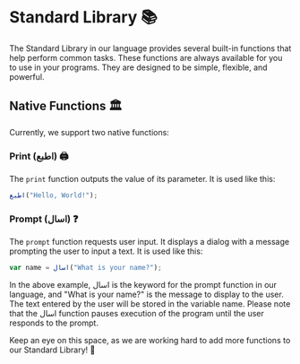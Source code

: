 # Standard Library 📚

The Standard Library in our language provides several built-in functions that help perform common tasks. These functions are always available for you to use in your programs. They are designed to be simple, flexible, and powerful.

## Native Functions 🏛️

Currently, we support two native functions:

### Print (اطبع) 🖨️

The `print` function outputs the value of its parameter. It is used like this:

```js
اطبع("Hello, World!");
```

### Prompt (اسال) ❓


The `prompt` function requests user input. It displays a dialog with a message prompting the user to input a text. It is used like this:


```js
var name = اسال("What is your name?");
```

In the above example, اسال is the keyword for the prompt function in our language, and "What is your name?" is the message to display to the user. The text entered by the user will be stored in the variable name.
Please note that the اسال function pauses execution of the program until the user responds to the prompt.


Keep an eye on this space, as we are working hard to add more functions to our Standard Library! 🚀